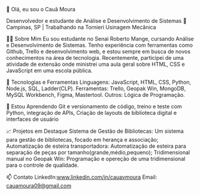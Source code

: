 👋 Olá, eu sou o Cauã Moura

Desenvolvedor e estudante de Análise e Desenvolvimento de Sistemas 📍 
Campinas, SP | Trabalhando na Tornieri Usinagem Mecânica

👨‍💻 Sobre Mim Eu sou estudante no Senai Roberto Mange, cursando Análise e Desenvolvimento de Sistemas. Tenho experiência com ferramentas como Github, Trello e desenvolvimento web, e estou sempre em busca de novos conhecimentos na área de tecnologia. Recentemente, participei de uma atividade de extensão onde ministrei uma aula geral sobre HTML, CSS e JavaScript em uma escola pública.

🔧 Tecnologias e Ferramentas Linguagens: JavaScript, HTML, CSS, Python, Node.js, SQL, Ladder(CLP). Ferramentas: Trello, Geopak Win, MongoDB, MySQL Workbench, Figma, Mastertool. Outros: Lógica de Programação.

🌱 Estou Aprendendo Git e versionamento de código, treino e teste com Python, integração de APIs, Criação de layouts de biblioteca digital e interfaces de usuário

📈 Projetos em Destaque Sistema de Gestão de Bibliotecas: Um sistema para gestão de bibliotecas, focado em herança e associação; Automatização de esteira transportadora: Automatização de esteira para separação de peças por tamanho(grande,médio,pequeno); Tridimensional manual no Geopak Win: Programação e opereção de uma tridimensional para o controle de qualidade.

📫 Contato LinkedIn:www.linkedin.com/in/cauavmoura 
    Email: cauamoura09@gmail.com
